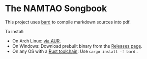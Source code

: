 
# The NAMTAO Songbook

This project uses [bard](https://github.com/vojtechkral/bard) to compile markdown sources into pdf.

To install:
- On Arch Linux: [via AUR](https://aur.archlinux.org/packages/bard/).
- On Windows: Download prebuilt binary from the [Releases page](https://github.com/vojtechkral/bard/releases).
- On any OS with a [Rust toolchain](https://rustup.rs/): Use `cargo install -f bard` .

